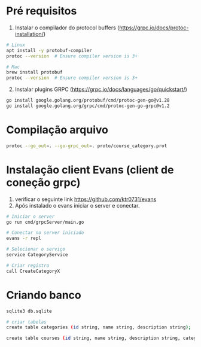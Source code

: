 # Pré requisitos

1. Instalar o compilador do protocol buffers (https://grpc.io/docs/protoc-installation/)

```bash
# Linux
apt install -y protobuf-compiler
protoc --version  # Ensure compiler version is 3+

# Mac
brew install protobuf
protoc --version  # Ensure compiler version is 3+
```

2. Instalar plugins GRPC (https://grpc.io/docs/languages/go/quickstart/)

```bash
go install google.golang.org/protobuf/cmd/protoc-gen-go@v1.28
go install google.golang.org/grpc/cmd/protoc-gen-go-grpc@v1.2
```

# Compilação arquivo

```bash
protoc --go_out=. --go-grpc_out=. proto/course_category.prot
```

# Instalação client Evans (client de coneção grpc)

1. verificar o seguinte link https://github.com/ktr0731/evans
2. Após instalado o evans iniciar o server e conectar.

```bash
# Iniciar o server
go run cmd/grpcServer/main.go

# Conectar no server iniciado
evans -r repl

# Selecionar o serviço
service CategoryService

# Criar registro
call CreateCategoryX
```

# Criando banco

```bash
sqlite3 db.sqlite

# criar tabelas
create table categories (id string, name string, description string);

create table courses (id string, name string, description string, category_id string);
```
